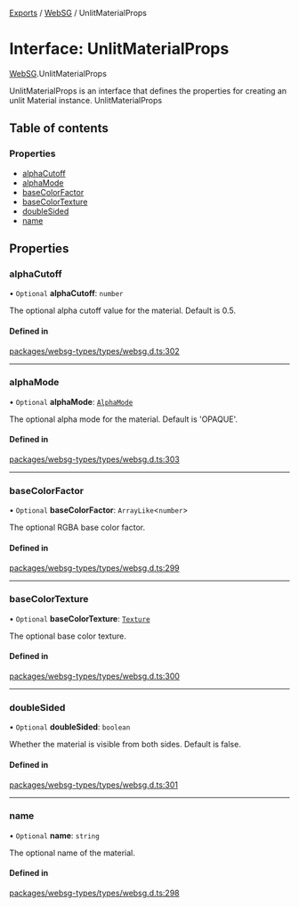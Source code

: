 [Exports](../modules.md) / [WebSG](../modules/websg) / UnlitMaterialProps

# Interface: UnlitMaterialProps

[WebSG](../modules/WebSG.md).UnlitMaterialProps

UnlitMaterialProps is an interface that defines the properties for creating an unlit Material instance.
UnlitMaterialProps

## Table of contents

### Properties

- [alphaCutoff](WebSG.UnlitMaterialProps.md#alphacutoff)
- [alphaMode](WebSG.UnlitMaterialProps.md#alphamode)
- [baseColorFactor](WebSG.UnlitMaterialProps.md#basecolorfactor)
- [baseColorTexture](WebSG.UnlitMaterialProps.md#basecolortexture)
- [doubleSided](WebSG.UnlitMaterialProps.md#doublesided)
- [name](WebSG.UnlitMaterialProps.md#name)

## Properties

### alphaCutoff

• `Optional` **alphaCutoff**: `number`

The optional alpha cutoff value for the material. Default is 0.5.

#### Defined in

[packages/websg-types/types/websg.d.ts:302](https://github.com/matrix-org/thirdroom/blob/1005fb3d/packages/websg-types/types/websg.d.ts#L302)

---

### alphaMode

• `Optional` **alphaMode**: [`AlphaMode`](../modules/WebSG.md#alphamode-1)

The optional alpha mode for the material. Default is 'OPAQUE'.

#### Defined in

[packages/websg-types/types/websg.d.ts:303](https://github.com/matrix-org/thirdroom/blob/1005fb3d/packages/websg-types/types/websg.d.ts#L303)

---

### baseColorFactor

• `Optional` **baseColorFactor**: `ArrayLike`<`number`\>

The optional RGBA base color factor.

#### Defined in

[packages/websg-types/types/websg.d.ts:299](https://github.com/matrix-org/thirdroom/blob/1005fb3d/packages/websg-types/types/websg.d.ts#L299)

---

### baseColorTexture

• `Optional` **baseColorTexture**: [`Texture`](../classes/WebSG.Texture.md)

The optional base color texture.

#### Defined in

[packages/websg-types/types/websg.d.ts:300](https://github.com/matrix-org/thirdroom/blob/1005fb3d/packages/websg-types/types/websg.d.ts#L300)

---

### doubleSided

• `Optional` **doubleSided**: `boolean`

Whether the material is visible from both sides. Default is false.

#### Defined in

[packages/websg-types/types/websg.d.ts:301](https://github.com/matrix-org/thirdroom/blob/1005fb3d/packages/websg-types/types/websg.d.ts#L301)

---

### name

• `Optional` **name**: `string`

The optional name of the material.

#### Defined in

[packages/websg-types/types/websg.d.ts:298](https://github.com/matrix-org/thirdroom/blob/1005fb3d/packages/websg-types/types/websg.d.ts#L298)
